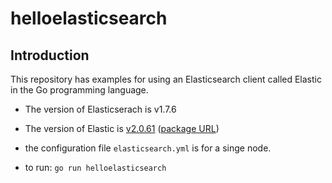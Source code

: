 # helloelasticsearch

## Introduction 

This repository has examples for using an Elasticsearch client called Elastic in the Go programming language.

* The version of Elasticserach is v1.7.6 
  
* The version of Elastic is [v2.0.61](https://github.com/olivere/elastic/tree/release-branch.v2) ([package
  URL](https://gopkg.in/olivere/elastic.v2))

* the configuration file `elasticsearch.yml` is for a singe node.

* to run: `go run helloelasticsearch` 
